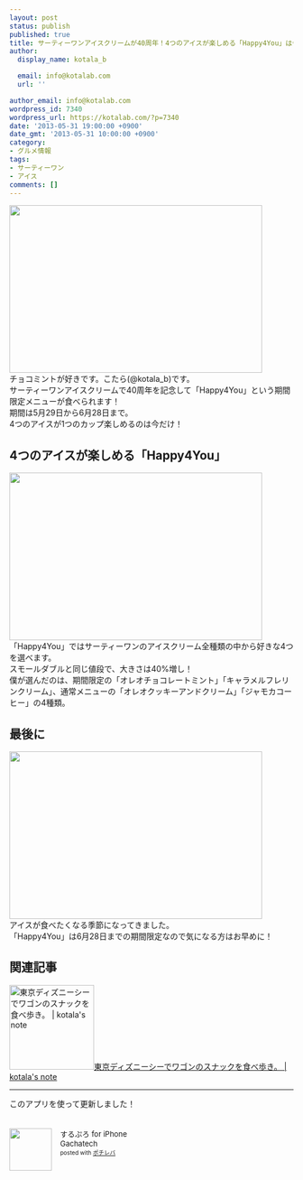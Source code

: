 ```yaml
---
layout: post
status: publish
published: true
title: サーティーワンアイスクリームが40周年！4つのアイスが楽しめる「Happy4You」は今だけ！
author:
  display_name: kotala_b

  email: info@kotalab.com
  url: ''

author_email: info@kotalab.com
wordpress_id: 7340
wordpress_url: https://kotalab.com/?p=7340
date: '2013-05-31 19:00:00 +0900'
date_gmt: '2013-05-31 10:00:00 +0900'
category:
- グルメ情報
tags:
- サーティーワン
- アイス
comments: []
---
```

<p><img alt="" src="https://kotalab.com/wp-content/uploads/slooProImg_20130531185216.jpg" width="448" height="297" /><br />
チョコミントが好きです。こたら(@kotala_b)です。<br />
サーティーワンアイスクリームで40周年を記念して「Happy4You」という期間限定メニューが食べられます！<br />
期間は5月29日から6月28日まで。<br />
4つのアイスが1つのカップ楽しめるのは今だけ！<br />
<!--more--></p>
<h2>4つのアイスが楽しめる「Happy4You」</h2>
<p><img alt="" src="https://kotalab.com/wp-content/uploads/slooProImg_20130531185215.jpg" width="448" height="297" /><br />
「Happy4You」ではサーティーワンのアイスクリーム全種類の中から好きな4つを選べます。<br />
スモールダブルと同じ値段で、大きさは40%増し！<br />
僕が選んだのは、期間限定の「オレオチョコレートミント」「キャラメルフレリンクリーム」、通常メニューの「オレオクッキーアンドクリーム」「ジャモカコーヒー」の4種類。</p>
<h2>最後に</h2>
<p><img alt="" src="https://kotalab.com/wp-content/uploads/slooProImg_20130531185214.jpg" width="448" height="297" /><br />
アイスが食べたくなる季節になってきました。<br />
「Happy4You」は6月28日までの期間限定なので気になる方はお早めに！</p>
<h2 class="rele">関連記事</h2>
<p><a href="https://kotalab.com/disnysea-eat-walk" target="_blank"><img  class="alignleft" src="https://kotalab.com/wp-content/uploads/disnysea_130528-448x297.jpg" alt="東京ディズニーシーでワゴンのスナックを食べ歩き。 | kotala's note" width="150" /></a><a href="https://kotalab.com/disnysea-eat-walk" target="_blank">東京ディズニーシーでワゴンのスナックを食べ歩き。 | kotala's note</a><br style="clear:both;" /></p>
<hr>
<p>このアプリを使って更新しました！</p>
<div class="pochireba" style="text-align:left;font-size:small;padding:20px 0;/zoom: 1;overflow: hidden;"><span class="removed_link" title="click.linksynergy.com/fs-bin/click?id=d2yYUp776R4&amp;subid=&amp;offerid=94348.1&amp;type=3&amp;tmpid=3910&amp;RD_PARM1=http%253A%252F%252Fitunes.apple.com%252Fjp%252Fapp%252Fsurupuro-for-iphone%252Fid436676299%253Fmt%253D8%2526uo%253D4"><img src="http://a1.mzstatic.com/us/r1000/065/Purple/v4/4c/c6/a8/4cc6a855-cc5c-34ed-0436-36e219eafb81/mzl.xejvrijs.jpg" width="75" height="75" style="float:left;margin:0 15px 0 0;" class="pochi_img" ></span>
<div class="pochi_info" style="text-align:left;/zoom: 1;overflow: hidden;">
<div class="pochi_name"><span class="removed_link" title="click.linksynergy.com/fs-bin/click?id=d2yYUp776R4&amp;subid=&amp;offerid=94348.1&amp;type=3&amp;tmpid=3910&amp;RD_PARM1=http%253A%252F%252Fitunes.apple.com%252Fjp%252Fapp%252Fsurupuro-for-iphone%252Fid436676299%253Fmt%253D8%2526uo%253D4">するぷろ for iPhone</span></div>
<div class="pochi_seller"><span class="removed_link" title="click.linksynergy.com/fs-bin/click?id=d2yYUp776R4&amp;subid=&amp;offerid=94348.1&amp;type=3&amp;tmpid=3910&amp;RD_PARM1=http%253A%252F%252Fitunes.apple.com%252Fjp%252Fartist%252Fgachatech%252Fid358731102%253Fuo%253D4">Gachatech</span></div>
<div class="pochi_post" style="font-size:x-small;">posted with <a href="https://pochireba.com" target="_blank">ポチレバ</a></div>
</div>
<div class="pochireba-footer" style="clear: left"></div>
</div>
